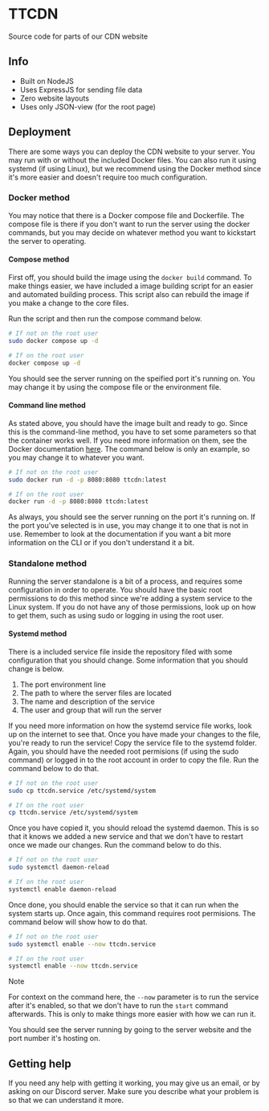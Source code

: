 # TTCDN
Source code for parts of our CDN website

## Info

- Built on NodeJS
- Uses ExpressJS for sending file data
- Zero website layouts
- Uses only JSON-view (for the root page)

## Deployment
There are some ways you can deploy the CDN website to your server. You may run with or without the included Docker files. You can also run it using systemd (if using Linux), but we recommend using the Docker method since it's more easier and doesn't require too much configuration.

### Docker method
You may notice that there is a Docker compose file and Dockerfile. The compose file is there if you don't want to run the server using the docker commands, but you may decide on whatever method you want to kickstart the server to operating.

#### Compose method
First off, you should build the image using the `docker build` command. To make things easier, we have included a image building script for an easier and automated building process. This script also can rebuild the image if you make a change to the core files.

Run the script and then run the compose command below.

```bash
# If not on the root user
sudo docker compose up -d

# If on the root user
docker compose up -d
```

You should see the server running on the speified port it's running on. You may change it by using the compose file or the environment file.

#### Command line method
As stated above, you should have the image built and ready to go. Since this is the command-line method, you have to set some parameters so that the container works well. If you need more information on them, see the Docker documentation [here](https://docs.docker.com/). The command below is only an example, so you may change it to whatever you want.

```bash
# If not on the root user
sudo docker run -d -p 8080:8080 ttcdn:latest

# If on the root user
docker run -d -p 8080:8080 ttcdn:latest
```

As always, you should see the server running on the port it's running on. If the port you've selected is in use, you may change it to one that is not in use. Remember to look at the documentation if you want a bit more information on the CLI or if you don't understand it a bit.

### Standalone method
Running the server standalone is a bit of a process, and requires some configuration in order to operate. You should have the basic root permissions to do this method since we're adding a system service to the Linux system. If you do not have any of those permissions, look up on how to get them, such as using sudo or logging in using the root user.

#### Systemd method
There is a included service file inside the repository filed with some configuration that you should change. Some information that you should change is below.

1. The port environment line
2. The path to where the server files are located
3. The name and description of the service
4. The user and group that will run the server

If you need more information on how the systemd service file works, look up on the internet to see that. Once you have made your changes to the file, you're ready to run the service! Copy the service file to the systemd folder. Again, you should have the needed root permisions (if using the sudo command) or logged in to the root account in order to copy the file. Run the command below to do that.

```bash
# If not on the root user
sudo cp ttcdn.service /etc/systemd/system

# If on the root user
cp ttcdn.service /etc/systemd/system
```

Once you have copied it, you should reload the systemd daemon. This is so that it knows we added a new service and that we don't have to restart once we made our changes. Run the command below to do this.

```bash
# If not on the root user
sudo systemctl daemon-reload

# If on the root user
systemctl enable daemon-reload
```

Once done, you should enable the service so that it can run when the system starts up. Once again, this command requires root permisions. The command below will show how to do that.

```bash
# If not on the root user
sudo systemctl enable --now ttcdn.service

# If on the root user
systemctl enable --now ttcdn.service
```

> [!NOTE]
> For context on the command here, the `--now` parameter is to run the service after it's enabled, so that we don't have to run the `start` command afterwards. This is only to make things more easier with how we can run it.

You should see the server running by going to the server website and the port number it's hosting on.

## Getting help
If you need any help with getting it working, you may give us an email, or by asking on our Discord server. Make sure you describe what your problem is so that we can understand it more.